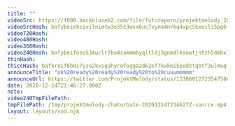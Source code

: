 ```yaml
---
title: ""
videoSrc: https://f000.backblazeb2.com/file/futureporn/projektmelody_2020-12-14_21-44-24.mkv
videoSrcHash: bafybeiehcivilnimtw3e35t3wxx6uc7vyna4nrkq4xpc5kxeili5pg6fmi?filename=projektmelody-chaturbate-20201214T214627Z-source.mp4
video720Hash: 
video480Hash: 
video360Hash: 
video240Hash: bafybeifnso534uclr7bo4sakmmbyqltldj3gnmdlksewtjntzh5dmhx7pq?filename=projektmelody-chaturbate-20201214T214627Z-240p.mp4
thinHash: 
thiccHash: bafkreif6bds7yse2kxsgahyrofoqga2d62of7kwkmi5eodztqbtf3ulmuq?filename=20201214T214627Z-thicc.jpg
announceTitle: "ok%20ready%20ready%20ready%20to%20cuuummmmm"
announceUrl: https://twitter.com/ProjektMelody/status/1338601272354758656
date: 2020-12-14T21:46:27.000Z
note: 
video240TmpFilePath: 
tmpFilePath: /tmp/projektmelody-chaturbate-20201214T214627Z-source.mp4
layout: layouts/vod.njk
---
```

